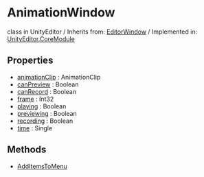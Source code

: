 # AnimationWindow
class in UnityEditor
 / Inherits from: <a href="https://docs.unity3d.com/6000.1/Documentation/ScriptReference/EditorWindow.html">EditorWindow</a> / Implemented in: <a href="https://docs.unity3d.com/6000.1/Documentation/ScriptReference/UnityEditor.CoreModule.html">UnityEditor.CoreModule</a>

## Properties
- <a href="https://docs.unity3d.com/6000.1/Documentation/ScriptReference/AnimationWindow-animationClip.html">animationClip</a> : AnimationClip
- <a href="https://docs.unity3d.com/6000.1/Documentation/ScriptReference/AnimationWindow-canPreview.html">canPreview</a> : Boolean
- <a href="https://docs.unity3d.com/6000.1/Documentation/ScriptReference/AnimationWindow-canRecord.html">canRecord</a> : Boolean
- <a href="https://docs.unity3d.com/6000.1/Documentation/ScriptReference/AnimationWindow-frame.html">frame</a> : Int32
- <a href="https://docs.unity3d.com/6000.1/Documentation/ScriptReference/AnimationWindow-playing.html">playing</a> : Boolean
- <a href="https://docs.unity3d.com/6000.1/Documentation/ScriptReference/AnimationWindow-previewing.html">previewing</a> : Boolean
- <a href="https://docs.unity3d.com/6000.1/Documentation/ScriptReference/AnimationWindow-recording.html">recording</a> : Boolean
- <a href="https://docs.unity3d.com/6000.1/Documentation/ScriptReference/AnimationWindow-time.html">time</a> : Single

## Methods
- <a href="https://docs.unity3d.com/6000.1/Documentation/ScriptReference/AnimationWindow.AddItemsToMenu.html">AddItemsToMenu</a>
